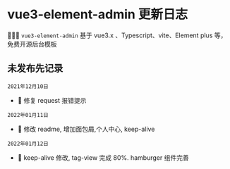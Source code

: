 <!--
 * @Author: jack-pearson
 * @Date: 2021-12-10 16:33:42
 * @LastEditTime: 2022-01-12 18:40:16
 * @LastEditors: jack-pearson
 * @FilePath: /yh-vue3-admin/CHANGELOG.md
 * @Description: 
-->

# vue3-element-admin 更新日志

🎉🎉🔥 `vue3-element-admin` 基于 vue3.x 、Typescript、vite、Element plus 等，免费开源后台模板

## 未发布先记录

`2021年12月10日`

- 🐞 修复 request 报错提示

`2022年01月11日`

- 🐞 修改 readme, 增加面包屑,个人中心, keep-alive

`2022年01月12日`

- 🐞 keep-alive 修改, tag-view 完成 80%. hamburger 组件完善

